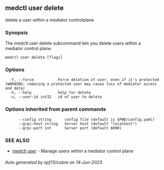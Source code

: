 ## medctl user delete

delete a user within a mediator controlplane

### Synopsis

The medctl user delete subcommand lets you delete users within a
mediator control plane.

```
medctl user delete [flags]
```

### Options

```
  -f, --force           Force deletion of user, even if it's protected (WARNING: removing a protected user may cause loss of mediator access and data)
  -h, --help            help for delete
  -u, --user-id int32   id of user to delete
```

### Options inherited from parent commands

```
      --config string      config file (default is $PWD/config.yaml)
      --grpc-host string   Server host (default "localhost")
      --grpc-port int      Server port (default 8090)
```

### SEE ALSO

* [medctl user](medctl_user.md)	 - Manage users within a mediator control plane

###### Auto generated by spf13/cobra on 14-Jun-2023
